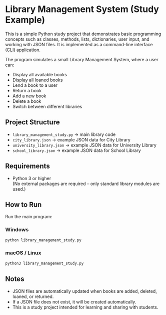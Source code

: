 # Library Management System (Study Example)

This is a simple Python study project that demonstrates basic programming concepts such as classes, methods, lists, dictionaries, user input, and working with JSON files. It is implemented as a command-line interface (CLI) application.

The program simulates a small Library Management System, where a user can:
- Display all available books
- Display all loaned books
- Lend a book to a user
- Return a book
- Add a new book
- Delete a book
- Switch between different libraries

## Project Structure
- `library_management_study.py` → main library code
- `city_library.json` → example JSON data for City Library
- `university_library.json` → example JSON data for University Library
- `school_library.json` → example JSON data for School Library

## Requirements
- Python 3 or higher  
(No external packages are required – only standard library modules are used.)

## How to Run
Run the main program:

### Windows
```bash
python library_management_study.py
```

### macOS / Linux
```bash
python3 library_management_study.py
```

## Notes
- JSON files are automatically updated when books are added, deleted, loaned, or returned.
- If a JSON file does not exist, it will be created automatically.
- This is a study project intended for learning and sharing with students.
